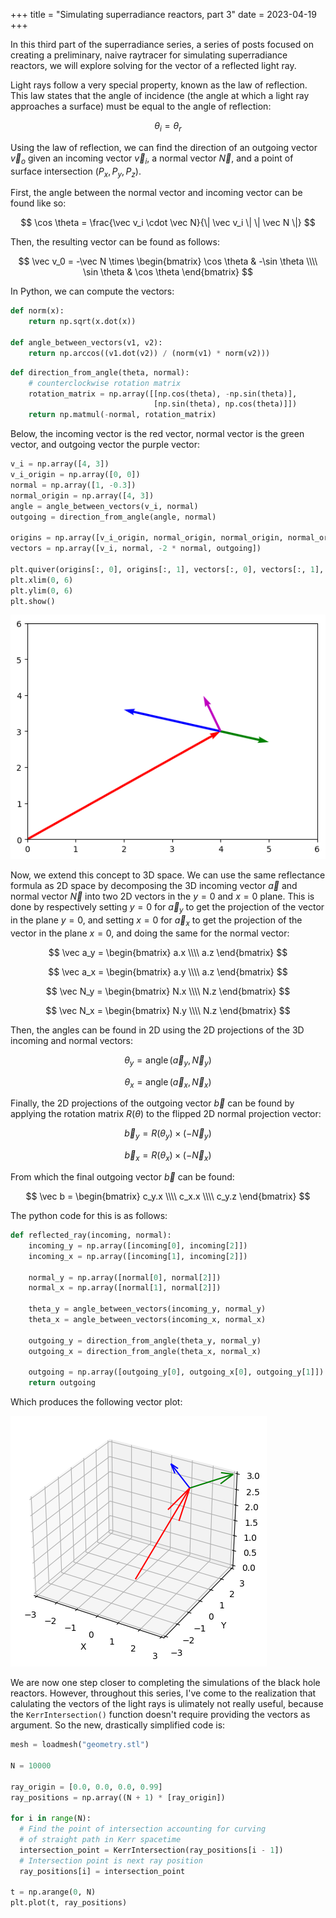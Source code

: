 +++
title = "Simulating superradiance reactors, part 3"
date = 2023-04-19
+++

In this third part of the superradiance series, a series of posts focused on creating a preliminary, naive raytracer for simulating superradiance reactors, we will explore solving for the vector of a reflected light ray.

<!-- more -->

Light rays follow a very special property, known as the law of reflection. This law states that the angle of incidence (the angle at which a light ray approaches a surface) must be equal to the angle of reflection:

$$
\theta_i = \theta_r
$$

Using the law of reflection, we can find the direction of an outgoing vector $\vec v_o$ given an incoming vector $\vec v_i$, a normal vector $\vec N$, and a point of surface intersection $(P_x, P_y, P_z)$.

First, the angle between the normal vector and incoming vector can be found like so:

$$
\cos \theta = \frac{\vec v_i \cdot \vec N}{\| \vec v_i \| \| \vec N \|}
$$

Then, the resulting vector can be found as follows:

$$
\vec v_0 = -\vec N \times 
\begin{bmatrix}
\cos \theta & -\sin \theta \\\\
\sin \theta & \cos \theta
\end{bmatrix}
$$

In Python, we can compute the vectors:

```python
def norm(x): 
    return np.sqrt(x.dot(x))

def angle_between_vectors(v1, v2):
    return np.arccos((v1.dot(v2)) / (norm(v1) * norm(v2)))
```


```python
def direction_from_angle(theta, normal):
    # counterclockwise rotation matrix
    rotation_matrix = np.array([[np.cos(theta), -np.sin(theta)], 
                                [np.sin(theta), np.cos(theta)]])
    return np.matmul(-normal, rotation_matrix)
```

Below, the incoming vector is the red vector, normal vector is the green vector, and outgoing vector the purple vector:


```python
v_i = np.array([4, 3])
v_i_origin = np.array([0, 0])
normal = np.array([1, -0.3])
normal_origin = np.array([4, 3])
angle = angle_between_vectors(v_i, normal)
outgoing = direction_from_angle(angle, normal)

origins = np.array([v_i_origin, normal_origin, normal_origin, normal_origin])
vectors = np.array([v_i, normal, -2 * normal, outgoing])

plt.quiver(origins[:, 0], origins[:, 1], vectors[:, 0], vectors[:, 1], color=["r", "g", "b", "m"], angles="xy", scale_units='xy', scale=1)
plt.xlim(0, 6)
plt.ylim(0, 6)
plt.show()
```

![2D reflection](output_10_0.png)

Now, we extend this concept to 3D space. We can use the same reflectance formula as 2D space by decomposing the 3D incoming vector $\vec a$ and normal vector $\vec N$ into two 2D vectors in the $y = 0$ and $x = 0$ plane. This is done by respectively setting $y = 0$ for $\vec a_y$ to get the projection of the vector in the plane $y = 0$, and setting $x = 0$ for $\vec a_x$ to get the projection of the vector in the plane $x = 0$, and doing the same for the normal vector:

$$
\vec a_y = 
\begin{bmatrix}
a.x \\\\
a.z
\end{bmatrix}
$$

$$
\vec a_x = 
\begin{bmatrix}
a.y \\\\
a.z
\end{bmatrix}
$$

$$
\vec N_y = 
\begin{bmatrix}
N.x \\\\
N.z
\end{bmatrix}
$$

$$
\vec N_x = 
\begin{bmatrix}
N.y \\\\
N.z
\end{bmatrix}
$$

Then, the angles can be found in 2D using the 2D projections of the 3D incoming and normal vectors:

$$
\theta_y = \operatorname{angle} \left(\vec a_y, \vec N_y\right)
$$

$$
\theta_x = \operatorname{angle} \left(\vec a_x, \vec N_x\right)
$$

Finally, the 2D projections of the outgoing vector $\vec b$ can be found by applying the rotation matrix $R(\theta)$ to the flipped 2D normal projection vector: 

$$
\vec b_y = R(\theta_y) \times (-\vec N_y)
$$

$$
\vec b_x = R(\theta_x) \times (-\vec N_x)
$$

From which the final outgoing vector $\vec b$ can be found:

$$
\vec b = \begin{bmatrix}
c_y.x \\\\
c_x.x \\\\
c_y.z
\end{bmatrix}
$$

The python code for this is as follows:

```python
def reflected_ray(incoming, normal):
    incoming_y = np.array([incoming[0], incoming[2]])
    incoming_x = np.array([incoming[1], incoming[2]])

    normal_y = np.array([normal[0], normal[2]])
    normal_x = np.array([normal[1], normal[2]])

    theta_y = angle_between_vectors(incoming_y, normal_y)
    theta_x = angle_between_vectors(incoming_x, normal_x)

    outgoing_y = direction_from_angle(theta_y, normal_y)
    outgoing_x = direction_from_angle(theta_x, normal_x)

    outgoing = np.array([outgoing_y[0], outgoing_x[0], outgoing_y[1]])
    return outgoing
```

Which produces the following vector plot:
    
![3D reflection](output_24_0.png)
    
We are now one step closer to completing the simulations of the black hole reactors. However, throughout this series, I've come to the realization that calulating the vectors of the light rays is ulimately not really useful, because the `KerrIntersection()` function doesn't require providing the vectors as argument. So the new, drastically simplified code is:

```python
mesh = loadmesh("geometry.stl")

N = 10000

ray_origin = [0.0, 0.0, 0.0, 0.99]
ray_positions = np.array((N + 1) * [ray_origin])

for i in range(N):
  # Find the point of intersection accounting for curving
  # of straight path in Kerr spacetime
  intersection_point = KerrIntersection(ray_positions[i - 1])
  # Intersection point is next ray position
  ray_positions[i] = intersection_point

t = np.arange(0, N)
plt.plot(t, ray_positions)
```
